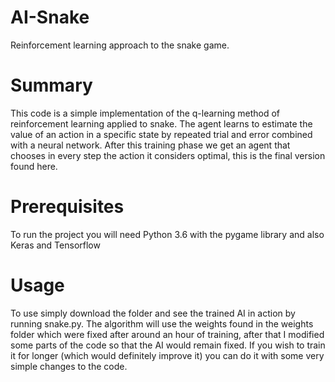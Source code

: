 # AI-Snake
Reinforcement learning approach to the snake game.
# Summary
This code is a simple implementation of the q-learning method of reinforcement learning applied to snake. The agent learns to estimate the value of an action in a specific state by repeated trial and error combined with a neural network. After this training phase we get an agent that chooses in every step the action it considers optimal, this is the final version found here.
# Prerequisites
To run the project you will need Python 3.6 with the pygame library and also Keras and Tensorflow
# Usage
To use simply download the folder and see the trained AI in action by running snake.py. The algorithm will use the weights found in the weights folder which were fixed after around an hour of training, after that I modified some parts of the code so that the AI would remain fixed. If you wish to train it for longer (which would definitely improve it) you can do it with some very simple changes to the code. 
